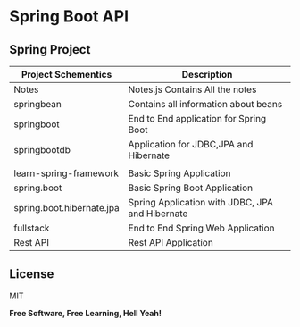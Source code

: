 # Spring Boot API

## Spring Project

| Project Schementics       | Description                                     |
| ------------------------- | ----------------------------------------------- |
| Notes                     | Notes.js Contains All the notes                 |
| springbean                | Contains all information about beans            |
| springboot                | End to End application for Spring Boot          |
| springbootdb              | Application for JDBC,JPA and Hibernate          |
|                           |                                                 |
| learn-spring-framework    | Basic Spring Application                        |
| spring.boot               | Basic Spring Boot Application                   |
| spring.boot.hibernate.jpa | Spring Application with JDBC, JPA and Hibernate |
| fullstack                 | End to End Spring Web Application               |
| Rest API                  | Rest API Application                            |

## License

MIT

**Free Software, Free Learning, Hell Yeah!**
